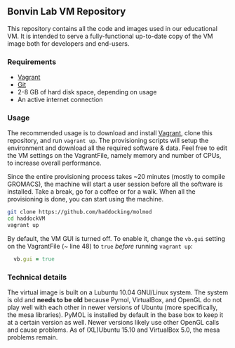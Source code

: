 ## Bonvin Lab VM Repository

This repository contains all the code and images used in our educational VM. It
is intended to serve a fully-functional up-to-date copy of the VM image both for
developers and end-users.

### Requirements
* [Vagrant]((https://www.vagrantup.com/))
* [Git](https://git-scm.com/)
* 2-8 GB of hard disk space, depending on usage
* An active internet connection

### Usage
The recommended usage is to download and install [Vagrant]((https://www.vagrantup.com/)),
clone this repository, and run `vagrant up`. The provisioning scripts will setup the
environment and download all the required software & data. Feel free to edit the VM settings
on the VagrantFile, namely memory and number of CPUs, to increase overall performance.

Since the entire provisioning process takes ~20 minutes (mostly to compile GROMACS), the
machine will start a user session before all the software is installed. Take a break, go
for a coffee or for a walk. When all the provisioning is done, you can start using the machine.

```bash
git clone https://github.com/haddocking/molmod
cd haddockVM
vagrant up
```

By default, the VM GUI is turned off. To enable it, change the `vb.gui` setting on the
VagrantFile (~ line 48) to `true` *before* running `vagrant up`:

```ruby
  vb.gui = true
```

### Technical details
The virtual image is built on a Lubuntu 10.04 GNU/Linux system. The system is old
and __needs to be old__ because Pymol, VirtualBox, and OpenGL do not play well with each
other in newer versions of Ubuntu (more specifically, the mesa libraries). PyMOL is
installed by default in the base box to keep it at a certain version as well. Newer
versions likely use other OpenGL calls and cause problems. As of (XL)Ubuntu 15.10
and VirtualBox 5.0, the mesa problems remain.
